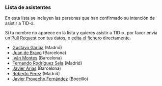 
### Lista de asistentes

En esta lista se incluyen las personas que han confirmado su intención de
asistir a TID-x.

Si tu nombre no aparece en la lista y quieres asistir a TID-x, por favor
envía un [Pull Request](https://github.com/tid-x/tid-x/pulls)
con tus datos, o [edita el
fichero](https://github.com/tid-x/tid-x/edit/master/asistentes.md) directamente.

- [Gustavo García](https://github.com/ggarber) (Madrid)
- [Juan de Bravo](https://github.com/juandebravo) (Barcelona)
- [Iván Montes](https://github.com/drslump) (Barcelona)
- [Fernando Rodríguez Sela](https://github.com/frsela) (Madrid)
- [Javier Arias](https://github.com/javierarilos) (Barcelona)
- [Roberto Perez](https://github.com/robjperez) (Madrid)
- [Javier Provecho Fernández](https://github.com/javierprovecho) (Boecillo)

